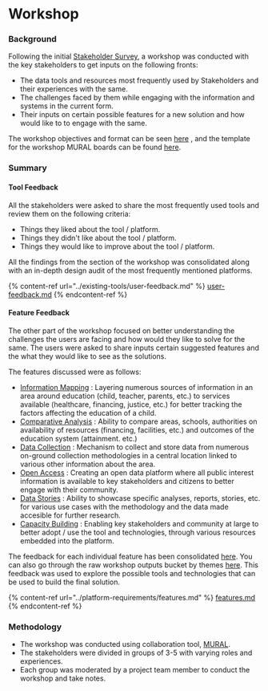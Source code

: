 # Workshop

### Background

Following the initial [Stakeholder Survey](https://github.com/The-Data-for-Children-Collaborative/noral-user-research/blob/main/research/01-stakeholder-survey), a workshop was conducted with the key stakeholders to get inputs on the following fronts:

* The data tools and resources most frequently used by Stakeholders and their experiences with the same.
* The challenges faced by them while engaging with the information and systems in the current form.
* Their inputs on certain possible features for a new solution and how would like to to engage with the same.

The workshop objectives and format can be seen [here](https://github.com/The-Data-for-Children-Collaborative/noral-user-research/blob/main/research/02-stakeholder-workshop/02-01-workshop.md) , and the template for the workshop MURAL boards can be found [here](https://github.com/The-Data-for-Children-Collaborative/noral-user-research/blob/main/research/02-stakeholder-workshop/02-02-template.pdf).

### Summary

#### Tool Feedback

All the stakeholders were asked to share the most frequently used tools and review them on the following criteria:

* Things they liked about the tool / platform.
* Things they didn't like about the tool / platform.
* Things they would like to improve about the tool / platform.

All the findings from the section of the workshop was consolidated along with an in-depth design audit of the most frequently mentioned platforms.

{% content-ref url="../existing-tools/user-feedback.md" %}
[user-feedback.md](../existing-tools/user-feedback.md)
{% endcontent-ref %}

#### Feature Feedback

The other part of the workshop focused on better understanding the challenges the users are facing and how would they like to solve for the same. The users were asked to share inputs certain suggested features and the what they would like to see as the solutions.

The features discussed were as follows:

* [Information Mapping](workshop.md#background) : Layering numerous sources of information in an area around education (child, teacher, parents, etc.) to services available (healthcare, financing, justice, etc.) for better tracking the factors affecting the education of a child.
* [Comparative Analysis](https://github.com/The-Data-for-Children-Collaborative/noral-user-research/blob/main/research/02-stakeholder-workshop/feature-feedback/002-comparative-analysis.md) : Ability to compare areas, schools, authorities on availability of resources (financing, facilities, etc.) and outcomes of the education system (attainment. etc.)
* [Data Collection](https://github.com/The-Data-for-Children-Collaborative/noral-user-research/blob/main/research/02-stakeholder-workshop/feature-feedback/003-data-collection.md) : Mechanism to collect and store data from numerous on-ground collection methodologies in a central location linked to various other information about the area.
* [Open Access](https://github.com/The-Data-for-Children-Collaborative/noral-user-research/blob/main/research/02-stakeholder-workshop/feature-feedback/004-open-access.md) : Creating an open data platform where all public interest information is available to key stakeholders and citizens to better engage with their community.
* [Data Stories](https://github.com/The-Data-for-Children-Collaborative/noral-user-research/blob/main/research/02-stakeholder-workshop/feature-feedback/005-data-stories.md) : Ability to showcase specific analyses, reports, stories, etc. for various use cases with the methodology and the data made accesible for further research.
* [Capacity Building](https://github.com/The-Data-for-Children-Collaborative/noral-user-research/blob/main/research/02-stakeholder-workshop/feature-feedback/006-capacity-building.md) : Enabling key stakeholders and community at large to better adopt / use the tool and technologies, through various resources embedded into the platform.

The feedback for each individual feature has been consolidated [here](https://github.com/The-Data-for-Children-Collaborative/noral-user-research/tree/main/research/02-stakeholder-workshop/feature-feedback). You can also go through the raw workshop outputs bucket by themes [here](https://github.com/The-Data-for-Children-Collaborative/noral-user-research/blob/main/research/02-stakeholder-workshop/02-03-feature-feedback.pdf\_). This feedback was used to explore the possible tools and technologies that can be used to build the final solution.

{% content-ref url="../platform-requirements/features.md" %}
[features.md](../platform-requirements/features.md)
{% endcontent-ref %}

### Methodology

* The workshop was conducted using collaboration tool, [MURAL](https://www.mural.co).
* The stakeholders were divided in groups of 3-5 with varying roles and experiences.
* Each group was moderated by a project team member to conduct the workshop and take notes.
